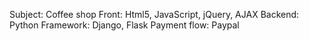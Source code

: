 Subject: Coffee shop 
Front: Html5, JavaScript, jQuery, AJAX 
Backend: Python 
Framework: Django, Flask 
Payment flow: Paypal
